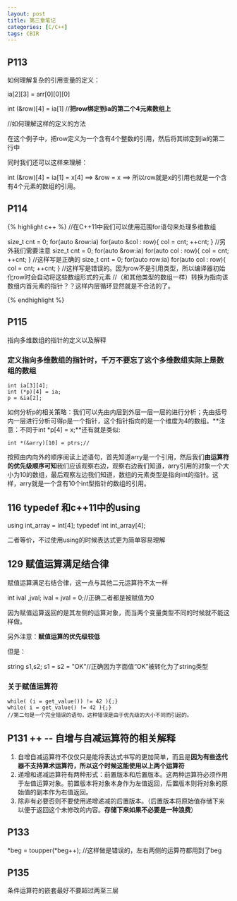 ```yaml
---
layout: post
title: 第三章笔记
categories: [C/C++]
tags: CBIR
---
```


## P113

如何理解复杂的引用变量的定义：

ia[2][3] = arr[0][0][0]

int (&row)[4] = ia[1]  //**把row绑定到ia的第二个4元素数组上**

//如何理解这样的定义的方法

在这个例子中，把row定义为一个含有4个整数的引用，然后将其绑定到ia的第二行中

同时我们还可以这样来理解：

int (&row)[4] = ia[1] = x[4] ==> &row = x ==> 所以row就是x的引用也就是一个含有4个元素的数组的引用。

## P114

{% highlight c++ %}
//在C++11中我们可以使用范围for语句来处理多维数组

size_t cnt = 0;
for(auto &row:ia)
	for(auto &col : row){
		col = cnt;
		++cnt;
}
//另外我们需要注意
size_t cnt = 0;
for(auto &row:ia)
	for(auto col : row){
		col = cnt;
		++cnt;
}
//这样写是正确的
size_t cnt = 0;
for(auto row:ia)
	for(auto col : row){
		col = cnt;
		++cnt;
}
//这样写是错误的。因为row不是引用类型，所以编译器初始化row时会自动将这些数组形式的元素
//（和其他类型的数组一样）转换为指向该数组内首元素的指针？？这样内层循环显然就是不合法的了。

{% endhighlight %}

## P115

指向多维数组的指针的定义以及解释

### 定义指向多维数组的指针时，千万不要忘了这个多维数组实际上是数组的数组
```
int ia[3][4];
int (*p)[4] = ia;
p = &ia[2];
```

如何分析p的相关策略：我们可以先由内层到外层一层一层的进行分析；先由括号内一层进行分析可得p是一个指针，这个指针指向的是一个维度为4的数组。**注意：不同于int *p[4] = x;**还有就是类似:

```
int *(&arry)[10] = ptrs;//
```

按照由内向外的顺序阅读上述语句，首先知道arry是一个引用，然后我们**由运算符的优先级顺序可知**我们应该观察右边，观察右边我们知道，arry引用的对象一个大小为10的数组，最后观察左边我们知道，数组的元素类型是指向int的指针。这样，arry就是一个含有10个int型指针的数组的引用。

## 116  typedef 和c++11中的using

using int_array = int[4];
typedef int int_array[4];

二者等价，不过使用using的时候表达式更为简单容易理解

## 129 赋值运算满足结合律

赋值运算满足右结合律，这一点与其他二元运算符不太一样

int ival ,jval;
ival = jval = 0;//正确二者都是被赋值为0

因为赋值运算返回的是其左侧的运算对象，而当两个变量类型不同的时候就不能这样做。

另外注意：**赋值运算的优先级较低**

但是：

string s1,s2;
s1 = s2 = "OK"//正确因为字面值“OK”被转化为了string类型

### 关于赋值运算符

```
while( (i = get_value()) != 42 ){;}
while( i = get_value() != 42 ){;}
//第二句是一个完全错误的语句，这种错误是由于优先级的大小不同而引起的。
```

## P131 ++ -- 自增与自减运算符的相关解释

1. 自增自减运算符不仅仅只是能将表达式书写的更加简单，而且是**因为有些迭代器不支持算术运算符，所以这个时候这能使用以上两个运算符**
2. 递增和递减运算符有两种形式：前置版本和后置版本。这两种运算符必须作用于左值运算对象。前置版本将对象本身作为左值返回，后置版本则将对象的原始值的副本作为右值返回。
3. 除非有必要否则不要使用递增递减的后置版本。（后置版本将原始值存储下来以便于返回这个未修改的内容。**存储下来如果不必要是一种浪费**）


## P133

*beg = toupper(*beg++);  //这样做是错误的，左右两侧的运算符都用到了beg

## P135

条件运算符的嵌套最好不要超过两至三层

